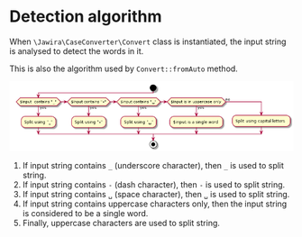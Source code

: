 Detection algorithm
===================

When `\Jawira\CaseConverter\Convert` class is instantiated, the input string 
is analysed to detect the words in it.  

This is also the algorithm used by `Convert::fromAuto` method.

![Detection algorithm](detection-algorithm.png "Detection algorithm")

1. If input string contains `_` (underscore character), then `_` is used to split string.
2. If input string contains `-` (dash character), then `-` is used to split string. 
3. If input string contains `␣` (space character), then `␣` is used to split string. 
4. If input string contains uppercase characters only, then the input string is
considered to be a single word.
5. Finally, uppercase characters are used to split string.
